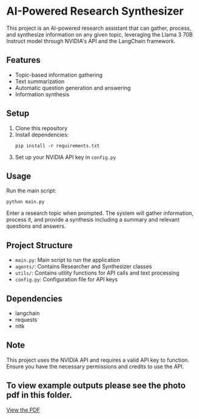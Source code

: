 # AI-Powered Research Synthesizer

This project is an AI-powered research assistant that can gather, process, and synthesize information on any given topic, leveraging the Llama 3 70B Instruct model through NVIDIA's API and the LangChain framework.

## Features

- Topic-based information gathering
- Text summarization
- Automatic question generation and answering
- Information synthesis

## Setup

1. Clone this repository
2. Install dependencies:
   ```
   pip install -r requirements.txt
   ```
3. Set up your NVIDIA API key in `config.py`

## Usage

Run the main script:

```
python main.py
```

Enter a research topic when prompted. The system will gather information, process it, and provide a synthesis including a summary and relevant questions and answers.

## Project Structure

- `main.py`: Main script to run the application
- `agents/`: Contains Researcher and Synthesizer classes
- `utils/`: Contains utility functions for API calls and text processing
- `config.py`: Configuration file for API keys

## Dependencies

- langchain
- requests
- nltk

## Note

This project uses the NVIDIA API and requires a valid API key to function. Ensure you have the necessary permissions and credits to use the API.


## To view example outputs please see the photo pdf in this folder. 
[View the PDF](https://github.com/stochastic-sisyphus/Portfolio/blob/main/AI-Research-Synthesizer/Photo.pdf)
